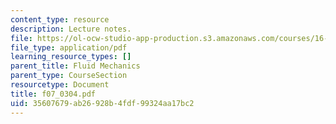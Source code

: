 ```yaml
---
content_type: resource
description: Lecture notes.
file: https://ol-ocw-studio-app-production.s3.amazonaws.com/courses/16-01-unified-engineering-i-ii-iii-iv-fall-2005-spring-2006/35607679ab26928b4fdf99324aa17bc2_f07_0304.pdf
file_type: application/pdf
learning_resource_types: []
parent_title: Fluid Mechanics
parent_type: CourseSection
resourcetype: Document
title: f07_0304.pdf
uid: 35607679-ab26-928b-4fdf-99324aa17bc2
---
```

